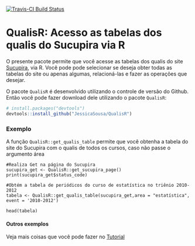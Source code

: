 [![Travis-CI Build Status](https://travis-ci.org/JessicaSousa/QualisR.svg?branch=master)](https://travis-ci.org/JessicaSousa/QualisR)

QualisR: Acesso as tabelas dos qualis do Sucupira via R
========================================

O presente pacote permite que você acesse as tabelas dos qualis do site [Sucupira](https://sucupira.capes.gov.br/sucupira/public/consultas/coleta/veiculoPublicacaoQualis/listaConsultaGeralPeriodicos.jsf), via R. Você pode pode selecionar se deseja obter todas as tabelas do site ou apenas algumas, relacioná-las e fazer as operações que desejar.

O pacote `QualisR` é desenvolvido utilizando o controle de versão do Github. Então você pode fazer download dele utilizando o pacote `QualisR`:

``` r
# install.packages("devtools")
devtools::install_github("JessicaSousa/QualisR")
```

### Exemplo

A função `QualisR::get_qualis_table` permite que você obtenha a tabela do site do Sucupira com o qualis de todos os cursos, caso não passe o argumento área

```{r}
#Realiza Get na página do Sucupira
sucupira_get <- QualisR::get_sucupira_page()
print(sucupira_get$status_code)

#Obtém a tabela de periódicos do curso de estatística no triênio 2010-2012
tabela <- QualisR::get_qualis_table(sucupira_get,area = "estatística", event = '2010-2012')

head(tabela)
```

#### Outros exemplos
Veja mais coisas que você pode fazer no [Tutorial](https://jessicasousa.github.io/QualisR/docs/README.html)
